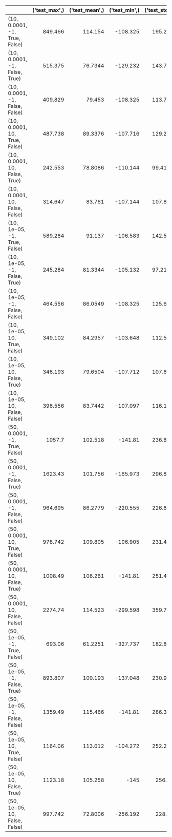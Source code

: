 |                                |   ('test_max',) |   ('test_mean',) |   ('test_min',) |   ('test_std',) |   ('train_max',) |   ('train_mean',) |   ('train_min',) |   ('train_std',) |   ('val_max',) |   ('val_mean',) |   ('val_min',) |   ('val_std',) |
|:-------------------------------|----------------:|-----------------:|----------------:|----------------:|-----------------:|------------------:|-----------------:|-----------------:|---------------:|----------------:|---------------:|---------------:|
| (10, 0.0001, -1, True, False)  |         849.466 |         114.154  |        -108.325 |        195.276  |          6833.17 |           265.956 |         -322.16  |          865.227 |        3852.11 |         293.018 |        22.8704 |        778.045 |
| (10, 0.0001, -1, False, True)  |         515.375 |          76.7344 |        -129.232 |        143.714  |          8606.1  |           326.052 |         -284.012 |         1067.72  |        2969.11 |         269.664 |       -22.2496 |        597.186 |
| (10, 0.0001, -1, False, False) |         409.829 |          79.453  |        -108.325 |        113.717  |         19503    |           374.487 |         -375.012 |         1711.57  |        3110.11 |         267.326 |      -102.45   |        627.844 |
| (10, 0.0001, 10, True, False)  |         487.738 |          89.3376 |        -107.716 |        129.213  |          7094.1  |           292.984 |         -117.801 |          883.628 |        2654.11 |         243.424 |       -29.4896 |        529.908 |
| (10, 0.0001, 10, False, True)  |         242.553 |          78.8086 |        -110.144 |         99.4182 |         19197    |           351.866 |         -345.412 |         1620.12  |        3254.11 |         259.303 |      -164.21   |        658.425 |
| (10, 0.0001, 10, False, False) |         314.647 |          83.761  |        -107.144 |        107.895  |         18392    |           359.169 |         -305.099 |         1597.69  |        3444.11 |         270.841 |      -139.53   |        697.191 |
| (10, 1e-05, -1, True, False)   |         589.284 |          91.137  |        -106.583 |        142.577  |          8041.1  |           258.59  |         -375.012 |          813.929 |        3060.11 |         273.511 |        62.4304 |        612.903 |
| (10, 1e-05, -1, False, True)   |         245.284 |          81.3344 |        -105.132 |         97.2161 |          8485.1  |           262.022 |         -327.876 |          873.968 |        2961.11 |         236.538 |      -145.636  |        599.727 |
| (10, 1e-05, -1, False, False)  |         464.556 |          86.0549 |        -108.325 |        125.697  |          7584.1  |           255.894 |         -435.368 |          774.042 |        3060.11 |         228.144 |      -536.036  |        635.74  |
| (10, 1e-05, 10, True, False)   |         349.102 |          84.2957 |        -103.648 |        112.527  |          7009.1  |           268.725 |         -149.512 |          805.26  |        2307.11 |         240.876 |        35.3904 |        462.402 |
| (10, 1e-05, 10, False, True)   |         346.193 |          79.6504 |        -107.712 |        107.615  |          7833.1  |           267.946 |         -107.002 |          835.507 |        2195.11 |         225.512 |       -41.2096 |        437.569 |
| (10, 1e-05, 10, False, False)  |         396.556 |          83.7442 |        -107.097 |        116.129  |          7674.1  |           256.158 |         -159.712 |          802.459 |        2324.11 |         221.523 |       -99.1696 |        464.252 |
| (50, 0.0001, -1, True, False)  |        1057.7   |         102.518  |        -141.81  |        236.829  |          6517.89 |           145.705 |        -2561.77  |          629.401 |        3021.48 |         163.859 |      -439.243  |        465.198 |
| (50, 0.0001, -1, False, True)  |        1623.43  |         101.756  |        -165.973 |        296.803  |          7521.98 |           124.698 |        -1783.54  |          583.442 |        3831.48 |         187.11  |      -163.545  |        546.632 |
| (50, 0.0001, -1, False, False) |         964.695 |          86.2779 |        -220.555 |        226.807  |          9738.98 |           131.278 |        -1814.54  |          602.045 |        3021.48 |         182.563 |      -158.866  |        447.521 |
| (50, 0.0001, 10, True, False)  |         978.742 |         109.805  |        -106.905 |        231.496  |          7316.98 |           161.54  |         -184.943 |          568.931 |        2083.48 |         196.678 |      -128.082  |        383.679 |
| (50, 0.0001, 10, False, True)  |        1008.49  |         106.261  |        -141.81  |        251.491  |          7031.98 |           133.551 |        -1209.54  |          531.092 |        1891.04 |         168.484 |      -113.544  |        342.832 |
| (50, 0.0001, 10, False, False) |        2274.74  |         114.523  |        -299.598 |        359.705  |         11620    |           176.386 |        -2294.77  |          829.884 |        5466.48 |         261.528 |      -113.544  |        742.96  |
| (50, 1e-05, -1, True, False)   |         693.06  |          61.2251 |        -327.737 |        182.846  |          6851.98 |           142.816 |         -939.937 |          576.149 |        3021.48 |         150.6   |      -535.616  |        448.818 |
| (50, 1e-05, -1, False, True)   |         893.807 |         100.193  |        -137.048 |        230.907  |         18103    |           184.798 |         -492.27  |          988.512 |        3188.48 |         214.949 |      -124.334  |        472.166 |
| (50, 1e-05, -1, False, False)  |        1359.49  |         115.466  |        -141.81  |        286.329  |          9073.98 |           144.755 |        -2746.27  |          667.658 |        3825.48 |         205.58  |      -171.902  |        581.496 |
| (50, 1e-05, 10, True, False)   |        1164.06  |         113.012  |        -104.272 |        252.264  |          5827.61 |           160.581 |        -2479.77  |          615.788 |        3190.48 |         224.729 |      -105.544  |        478.528 |
| (50, 1e-05, 10, False, True)   |        1123.18  |         105.258  |        -145     |        256.52   |          8027.98 |           147.039 |        -1645.77  |          606.28  |        2264.48 |         179.69  |      -114.928  |        369.375 |
| (50, 1e-05, 10, False, False)  |         997.742 |          72.8006 |        -256.192 |        228.31   |          6995.98 |           138.83  |         -781.54  |          561.024 |        1658.42 |         141.707 |      -237.8    |        293.687 |